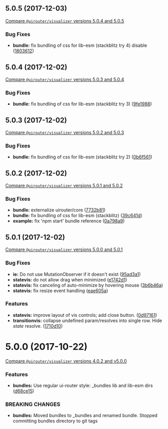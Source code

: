 ## 5.0.5 (2017-12-03)
[Compare `@uirouter/visualizer` versions 5.0.4 and 5.0.5](https://github.com/ui-router/visualizer/compare/5.0.4...5.0.5)

### Bug Fixes

* **bundle:** fix bundling of css for lib-esm (stackblitz try 4) disable ([1803612](https://github.com/ui-router/visualizer/commit/1803612))




## 5.0.4 (2017-12-02)
[Compare `@uirouter/visualizer` versions 5.0.3 and 5.0.4](https://github.com/ui-router/visualizer/compare/5.0.3...5.0.4)

### Bug Fixes

* **bundle:** fix bundling of css for lib-esm (stackblitz try 3) ([9fe1988](https://github.com/ui-router/visualizer/commit/9fe1988))




## 5.0.3 (2017-12-02)
[Compare `@uirouter/visualizer` versions 5.0.2 and 5.0.3](https://github.com/ui-router/visualizer/compare/5.0.2...5.0.3)

### Bug Fixes

* **bundle:** fix bundling of css for lib-esm (stackblitz try 2) ([0b6f561](https://github.com/ui-router/visualizer/commit/0b6f561))




## 5.0.2 (2017-12-02)
[Compare `@uirouter/visualizer` versions 5.0.1 and 5.0.2](https://github.com/ui-router/visualizer/compare/5.0.1...5.0.2)

### Bug Fixes

* **bundle:** externalize uirouter/core ([7732b81](https://github.com/ui-router/visualizer/commit/7732b81))
* **bundle:** fix bundling of css for lib-esm (stackblitz) ([39c641d](https://github.com/ui-router/visualizer/commit/39c641d))
* **example:** fix 'npm start' bundle reference ([0a798a9](https://github.com/ui-router/visualizer/commit/0a798a9))




## 5.0.1 (2017-12-02)
[Compare `@uirouter/visualizer` versions 5.0.0 and 5.0.1](https://github.com/ui-router/visualizer/compare/5.0.0...5.0.1)

### Bug Fixes

* **ie:** Do not use MutationObserver if it doesn't exist ([95ad3a1](https://github.com/ui-router/visualizer/commit/95ad3a1))
* **statevis:** do not allow drag when minimized ([e1742d1](https://github.com/ui-router/visualizer/commit/e1742d1))
* **statevis:** fix canceling of auto-minimize by hovering mouse ([3b6b46a](https://github.com/ui-router/visualizer/commit/3b6b46a))
* **statevis:** fix resize event handling ([eae605a](https://github.com/ui-router/visualizer/commit/eae605a))


### Features

* **statevis:** improve layout of vis controls; add close button. ([0d97161](https://github.com/ui-router/visualizer/commit/0d97161))
* **transitionvis:** collapse undefined param/resolves into single row.  Hide $state$ resolve. ([1710d10](https://github.com/ui-router/visualizer/commit/1710d10))




# 5.0.0 (2017-10-22)
[Compare `@uirouter/visualizer` versions 4.0.2 and v5.0.0](https://github.com/ui-router/visualizer/compare/4.0.2...v5.0.0)

### Features

* **bundles:** Use regular ui-router style: _bundles lib and lib-esm dirs ([d68ce15](https://github.com/ui-router/visualizer/commit/d68ce15))


### BREAKING CHANGES

* **bundles:** Moved bundles to _bundles and renamed bundle.  Stopped committing bundles directory to git tags


